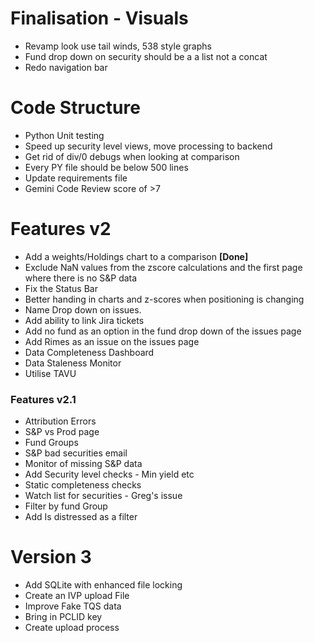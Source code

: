 # Finalisation - Visuals

- Revamp look use tail winds, 538 style graphs
- Fund drop down on security should be a a list not a concat
- Redo navigation bar

# Code Structure
- Python Unit testing
- Speed up security level views, move processing to backend
- Get rid of div/0 debugs when looking at comparison
- Every PY file should be below 500 lines
- Update requirements file
- Gemini Code Review score of >7

# Features v2
- Add a weights/Holdings chart to a comparison **[Done]**
- Exclude NaN values from the zscore calculations and the first page where there is no S&P data
- Fix the Status Bar
- Better handing in charts and z-scores when positioning is changing
- Name Drop down on issues.
- Add ability to link Jira tickets
- Add no fund as an option in the fund drop down of the issues page
- Add Rimes as an issue on the issues page
- Data Completeness Dashboard
- Data Staleness Monitor
- Utilise TAVU

### Features v2.1
- Attribution Errors
- S&P vs Prod page
- Fund Groups
- S&P bad securities email
- Monitor of missing S&P data
- Add Security level checks - Min yield etc
- Static completeness checks
- Watch list for securities - Greg's issue
- Filter by fund Group
- Add Is distressed as a filter

# Version 3
- Add SQLite with enhanced file locking
- Create an IVP upload File
- Improve Fake TQS data
- Bring in PCLID key
- Create upload process

















